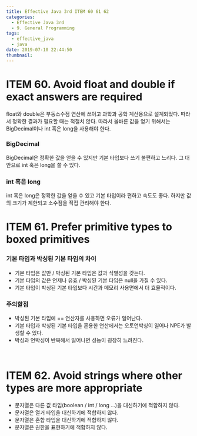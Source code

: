 ```yaml
---
title: Effective Java 3rd ITEM 60 61 62
categories:
  - Effective Java 3rd
  - 9. General Programming
tags:
  - effective_java
  - java
date: 2019-07-10 22:44:50
thumbnail:
---
```


# ITEM 60. Avoid float and double if exact answers are required
float와 double은 부동소수점 연산에 쓰이고 과학과 공학 계산용으로 설계되었다. 따라서 정확한 결과가 필요할 때는 적절치 않다. 따라서 올바른 값을 얻기 위해서는 BigDecimal이나 int 혹은 long을 사용해야 한다. 
### BigDecimal
BigDecimal은 정확한 값을 얻을 수 있지만 기본 타입보다 쓰기 불편하고 느리다. 그 대안으로 int 혹은 long을 쓸 수 있다. 

### int 혹은 long
int 혹은 long은 정확한 값을 얻을 수 있고 기본 타입이라 편하고 속도도 좋다. 하지만 값의 크기가 제한되고 소수점을 직접 관리해야 한다. 
<br/>

# ITEM 61. Prefer primitive types to boxed primitives

### 기본 타입과 박싱된 기본 타입의 차이
* 기본 타입은 값만 / 박싱된 기본 타입은 값과 식별성을 갖는다.
* 기본 타입의 값은 언제나 유효 / 박싱된 기본 타입은 null을 가질 수 있다.
* 기본 타입이 박싱된 기본 타입보다 시간과 메모리 사용면에서 더 효율적이다.

### 주의할점
* 박싱된 기본 타입에 == 연산자를 사용하면 오류가 일어난다.
* 기본 타입과 박싱된 기본 타입을 혼용한 연산에서는 오토언박싱이 일어나 NPE가 발생할 수 있다.
* 박싱과 언박싱이 반복해서 일어나면 성능이 굉장히 느려진다.

<br/>

# ITEM 62. Avoid strings where other types are more appropriate

* 문자열은 다른 값 타입(boolean / int / long ...)을 대신하기에 적합하지 않다. 
* 문자열은 열거 타입을 대신하기에 적합하지 않다.
* 문자열은 혼합 타입을 대신하기에 적합하지 않다. 
* 문자열은 권한을 표현하기에 적합하지 않다.
